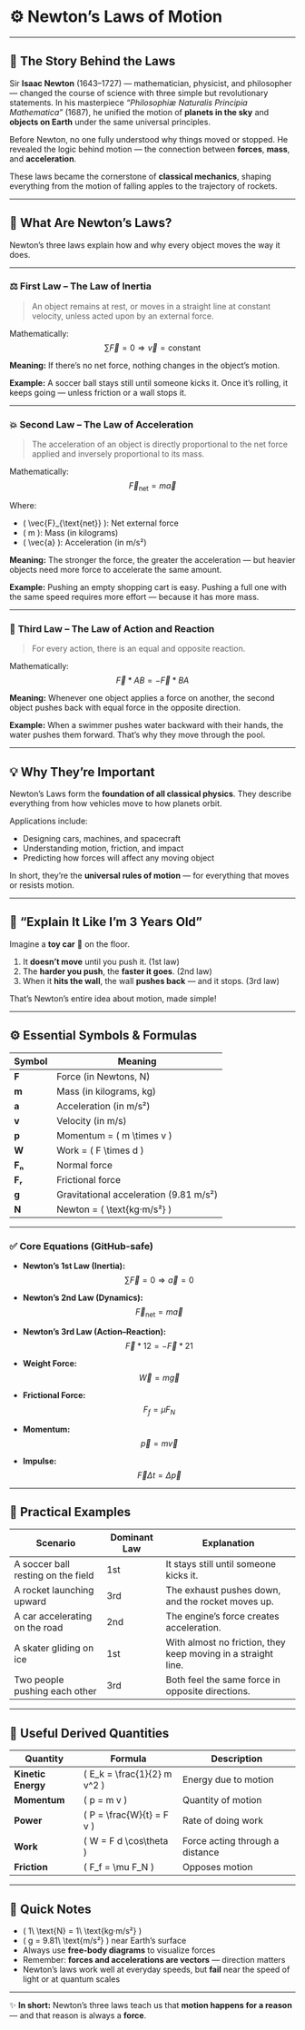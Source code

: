 # ⚙️ Newton’s Laws of Motion

---

## 📜 The Story Behind the Laws

Sir **Isaac Newton** (1643–1727) — mathematician, physicist, and philosopher — changed the course of science with three simple but revolutionary statements.
In his masterpiece *“Philosophiæ Naturalis Principia Mathematica”* (1687), he unified the motion of **planets in the sky** and **objects on Earth** under the same universal principles.

Before Newton, no one fully understood why things moved or stopped.
He revealed the logic behind motion — the connection between **forces**, **mass**, and **acceleration**.

These laws became the cornerstone of **classical mechanics**, shaping everything from the motion of falling apples to the trajectory of rockets.

---

## 🧠 What Are Newton’s Laws?

Newton’s three laws explain how and why every object moves the way it does.

---

### ⚖️ **First Law – The Law of Inertia**

> An object remains at rest, or moves in a straight line at constant velocity, unless acted upon by an external force.

Mathematically:
$$
\sum \vec{F} = 0 \Rightarrow \vec{v} = \text{constant}
$$

**Meaning:**
If there’s no net force, nothing changes in the object’s motion.

**Example:**
A soccer ball stays still until someone kicks it.
Once it’s rolling, it keeps going — unless friction or a wall stops it.

---

### 💥 **Second Law – The Law of Acceleration**

> The acceleration of an object is directly proportional to the net force applied and inversely proportional to its mass.

Mathematically:
$$
\vec{F}_{\text{net}} = m \vec{a}
$$

Where:

* ( \vec{F}_{\text{net}} ): Net external force
* ( m ): Mass (in kilograms)
* ( \vec{a} ): Acceleration (in m/s²)

**Meaning:**
The stronger the force, the greater the acceleration — but heavier objects need more force to accelerate the same amount.

**Example:**
Pushing an empty shopping cart is easy.
Pushing a full one with the same speed requires more effort — because it has more mass.

---

### 🔁 **Third Law – The Law of Action and Reaction**

> For every action, there is an equal and opposite reaction.

Mathematically:
$$
\vec{F}*{AB} = -\vec{F}*{BA}
$$

**Meaning:**
Whenever one object applies a force on another, the second object pushes back with equal force in the opposite direction.

**Example:**
When a swimmer pushes water backward with their hands, the water pushes them forward.
That’s why they move through the pool.

---

## 💡 Why They’re Important

Newton’s Laws form the **foundation of all classical physics**.
They describe everything from how vehicles move to how planets orbit.

Applications include:

* Designing cars, machines, and spacecraft
* Understanding motion, friction, and impact
* Predicting how forces will affect any moving object

In short, they’re the **universal rules of motion** — for everything that moves or resists motion.

---

## 🧒 “Explain It Like I’m 3 Years Old”

Imagine a **toy car** 🚗 on the floor.

1. It **doesn’t move** until you push it. (1st law)
2. The **harder you push**, the **faster it goes**. (2nd law)
3. When it **hits the wall**, the wall **pushes back** — and it stops. (3rd law)

That’s Newton’s entire idea about motion, made simple!

---

## ⚙️ Essential Symbols & Formulas

| Symbol | Meaning                                |
| ------ | -------------------------------------- |
| **F**  | Force (in Newtons, N)                  |
| **m**  | Mass (in kilograms, kg)                |
| **a**  | Acceleration (in m/s²)                 |
| **v**  | Velocity (in m/s)                      |
| **p**  | Momentum = ( m \times v )              |
| **W**  | Work = ( F \times d )                  |
| **Fₙ** | Normal force                           |
| **Fᵣ** | Frictional force                       |
| **g**  | Gravitational acceleration (9.81 m/s²) |
| **N**  | Newton = ( \text{kg·m/s²} )            |

---

### ✅ Core Equations (GitHub-safe)

* **Newton’s 1st Law (Inertia):**
  $$
  \sum \vec{F} = 0 \Rightarrow \vec{a} = 0
  $$

* **Newton’s 2nd Law (Dynamics):**
  $$
  \vec{F}_{\text{net}} = m \vec{a}
  $$

* **Newton’s 3rd Law (Action–Reaction):**
  $$
  \vec{F}*{12} = -\vec{F}*{21}
  $$

* **Weight Force:**
  $$
  \vec{W} = m \vec{g}
  $$

* **Frictional Force:**
  $$
  F_f = \mu F_N
  $$

* **Momentum:**
  $$
  \vec{p} = m \vec{v}
  $$

* **Impulse:**
  $$
  \vec{F} \Delta t = \Delta \vec{p}
  $$

---

## 📘 Practical Examples

| Scenario                           | Dominant Law | Explanation                                                   |
| ---------------------------------- | ------------ | ------------------------------------------------------------- |
| A soccer ball resting on the field | 1st          | It stays still until someone kicks it.                        |
| A rocket launching upward          | 3rd          | The exhaust pushes down, and the rocket moves up.             |
| A car accelerating on the road     | 2nd          | The engine’s force creates acceleration.                      |
| A skater gliding on ice            | 1st          | With almost no friction, they keep moving in a straight line. |
| Two people pushing each other      | 3rd          | Both feel the same force in opposite directions.              |

---

## 📐 Useful Derived Quantities

| Quantity           | Formula                     | Description                     |
| ------------------ | --------------------------- | ------------------------------- |
| **Kinetic Energy** | ( E_k = \frac{1}{2} m v^2 ) | Energy due to motion            |
| **Momentum**       | ( p = m v )                 | Quantity of motion              |
| **Power**          | ( P = \frac{W}{t} = F v )   | Rate of doing work              |
| **Work**           | ( W = F d \cos\theta )      | Force acting through a distance |
| **Friction**       | ( F_f = \mu F_N )           | Opposes motion                  |

---

## 🧠 Quick Notes

* ( 1\ \text{N} = 1\ \text{kg·m/s²} )
* ( g = 9.81\ \text{m/s²} ) near Earth’s surface
* Always use **free-body diagrams** to visualize forces
* Remember: **forces and accelerations are vectors** — direction matters
* Newton’s laws work well at everyday speeds, but **fail** near the speed of light or at quantum scales

---

✨ **In short:**
Newton’s three laws teach us that **motion happens for a reason** — and that reason is always a **force**.
